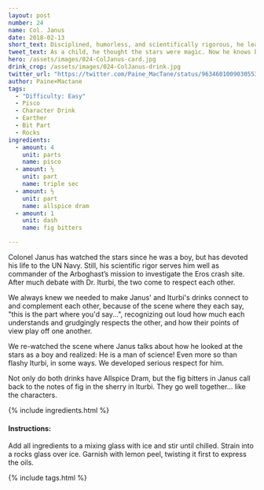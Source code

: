 ```yaml
---
layout: post
number: 24
name: Col. Janus
date: 2018-02-13
short_text: Disciplined, humorless, and scientifically rigorous, he learns to work with idealist Iturbi.
tweet_text: As a child, he thought the stars were magic. Now he knows better, and his lifetime of military service informs his scientific rigor.
hero: /assets/images/024-ColJanus-card.jpg
drink_crop: /assets/images/024-ColJanus-drink.jpg
twitter_url: "https://twitter.com/Paine_MacTane/status/963460100903055360"
author: Paine×Mactane
tags: 
  - "Difficulty: Easy"
  - Pisco
  - Character Drink
  - Earther
  - Bit Part
  - Rocks
ingredients:
  - amount: 4
    unit: parts
    name: pisco
  - amount: ½
    unit: part
    name: triple sec
  - amount: ½
    unit: part
    name: allspice dram
  - amount: 1
    unit: dash
    name: fig bitters

---
```


Colonel Janus has watched the stars since he was a boy, but has devoted his life to the UN Navy. Still, his scientific rigor serves him well as commander of the Arboghast’s mission to investigate the Eros crash site. After much debate with Dr. Iturbi, the two come to respect each other.

We always knew we needed to make Janus' and Iturbi's drinks connect to and complement each other, because of the scene where they each say, "this is the part where you'd say...", recognizing out loud how much each understands and grudgingly respects the other, and how their points of view play off one another. 

We re-watched the scene where Janus talks about how he looked at the stars as a boy and realized: He is a man of science! Even more so than flashy Iturbi, in some ways. We developed serious respect for him. 

Not only do both drinks have Allspice Dram, but the fig bitters in Janus call back to the notes of fig in the sherry in Iturbi. They go well together... like the characters.

{% include ingredients.html %}

#### Instructions:

Add all ingredients to a mixing glass with ice and stir until chilled. Strain into a rocks glass over ice. Garnish with lemon peel, twisting it first to express the oils.

{% include tags.html %}

